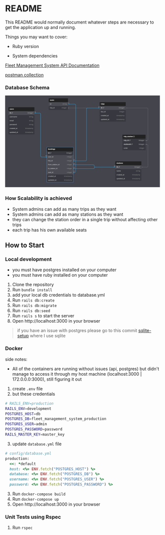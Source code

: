# README

This README would normally document whatever steps are necessary to get the
application up and running.

Things you may want to cover:

* Ruby version

* System dependencies

[Fleet Management System API Documentation](/ApiDocs.md)

[postman collection](https://drive.google.com/file/d/1DBzKt3MrpMPnWLzQUAQE6jJyWk8zO_3K/view?usp=sharing)

### Database Schema
![Database Schema](FMS_Schema.png "Title")

### How Scalability is achieved
- System admins can add as many trips as they want
- System admins can add as many stations as they want
- they can change the station order in a single trip without affecting other trips
- each trip has his own available seats

## How to Start

### Local development

- you must have postgres installed on your computer
- you must have ruby installed on your computer

1. Clone the repository
2. Run `bundle install`
3. add your local db credentials to database.yml
4. Run `rails db:create`
5. Run `rails db:migrate`
6. Run `rails db:seed`
7. Run `rails s` to start the server
8. Open http://localhost:3000 in your browser

> if you have an issue with postgres please go to this commit [sqlite-setup](https://github.com/EslamKhalaf9/fleet-management-system/commit/4bf4f42d91bcfe69f752b687c91a8fd57fef2fd8) where I use sqlite

### Docker

side notes:
- All of the containers are running without issues (api, postgres) but didn't manage to access it through my host machine (localhost:3000 | 172.0.0.0:3000), still figuring it out

1. create `.env` file 
2. but these credentials
```bash
# RAILS_ENV=production
RAILS_ENV=development
POSTGRES_HOST=db
POSTGRES_DB=fleet_management_system_production
POSTGRES_USER=admin
POSTGRES_PASSWORD=password
RAILS_MASTER_KEY=master_key
```
3. update `database.yml` file 
```ruby
# config/database.yml 
production:
  <<: *default
  host: <%= ENV.fetch("POSTGRES_HOST") %>
  database: <%= ENV.fetch("POSTGRES_DB") %>
  username: <%= ENV.fetch("POSTGRES_USER") %>
  password: <%= ENV.fetch("POSTGRES_PASSWORD") %>
```

3. Run `docker-compose build`
4. Run `docker-compose up`
5. Open http://localhost:3000 in your browser

### Unit Tests using Rspec

1. Run `rspec`
